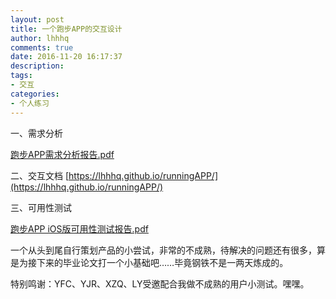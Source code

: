 ```yaml
---
layout: post
title: 一个跑步APP的交互设计
author: lhhhq
comments: true
date: 2016-11-20 16:17:37
description:
tags:
- 交互
categories:
- 个人练习
---
```


一、需求分析

[跑步APP需求分析报告.pdf](http://ce.sysu.edu.cn/hope/UploadFiles/File/201611/63615275299589553236848.pdf)


二、交互文档
[https://lhhhq.github.io/runningAPP/](https://lhhhq.github.io/runningAPP/)


三、可用性测试

[跑步APP iOS版可用性测试报告.pdf](http://ce.sysu.edu.cn/hope/UploadFiles/File/201611/63615275379461693550771.pdf)


一个从头到尾自行策划产品的小尝试，非常的不成熟，待解决的问题还有很多，算是为接下来的毕业论文打一个小基础吧……毕竟钢铁不是一两天炼成的。


特别鸣谢：YFC、YJR、XZQ、LY受邀配合我做不成熟的用户小测试。嘿嘿。